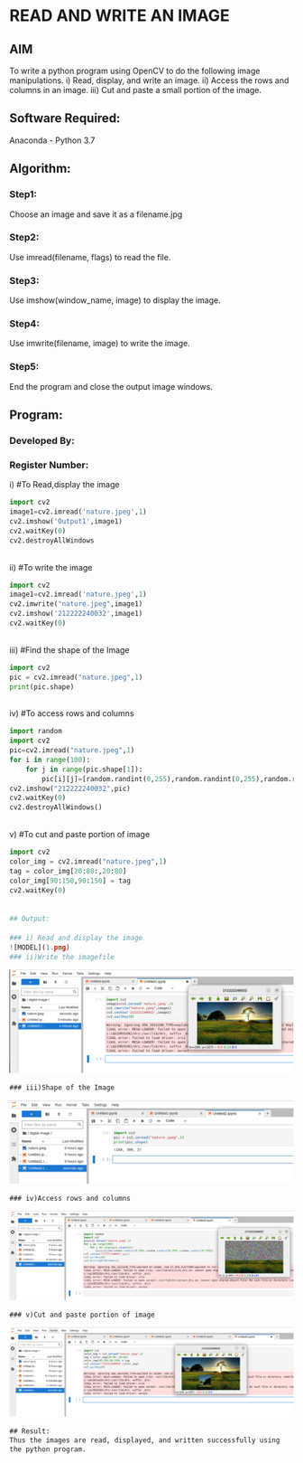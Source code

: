 # READ AND WRITE AN IMAGE
## AIM
To write a python program using OpenCV to do the following image manipulations.
i) Read, display, and write an image.
ii) Access the rows and columns in an image.
iii) Cut and paste a small portion of the image.

## Software Required:
Anaconda - Python 3.7
## Algorithm:
### Step1:
Choose an image and save it as a filename.jpg
### Step2:
Use imread(filename, flags) to read the file.
### Step3:
Use imshow(window_name, image) to display the image.
### Step4:
Use imwrite(filename, image) to write the image.
### Step5:
End the program and close the output image windows.
## Program:
### Developed By:
### Register Number: 
i) #To Read,display the image
```python
import cv2
image1=cv2.imread('nature.jpeg',1)
cv2.imshow('Output1',image1)
cv2.waitKey(0)
cv2.destroyAllWindows
  

```
ii) #To write the image
```python
import cv2
image1=cv2.imread('nature.jpeg',1)
cv2.imwrite("nature.jpeg",image1)
cv2.imshow('212222240032',image1)
cv2.waitKey(0)



```
iii) #Find the shape of the Image
```python
import cv2
pic = cv2.imread("nature.jpeg",1)
print(pic.shape)



```
iv) #To access rows and columns

```python
import random
import cv2
pic=cv2.imread("nature.jpeg",1)
for i in range(100):
    for j in range(pic.shape[1]):
        pic[i][j]=[random.randint(0,255),random.randint(0,255),random.randint(0,255)]
cv2.imshow("212222240032",pic)
cv2.waitKey(0)
cv2.destroyAllWindows()



```
v) #To cut and paste portion of image
```python
import cv2
color_img = cv2.imread("nature.jpeg",1)
tag = color_img[20:80:,20:80]
color_img[90:150,90:150] = tag
cv2.waitKey(0)


## Output:

### i) Read and display the image
![MODEL](1.png)
### ii)Write the imagefile
```
![MODEL](2.png)
```
### iii)Shape of the Image
```
![MODEL](3.png)
```
### iv)Access rows and columns
```
![MODEL](4.png)
```
### v)Cut and paste portion of image
```
![MODEL](5.png)
```
## Result:
Thus the images are read, displayed, and written successfully using the python program.


